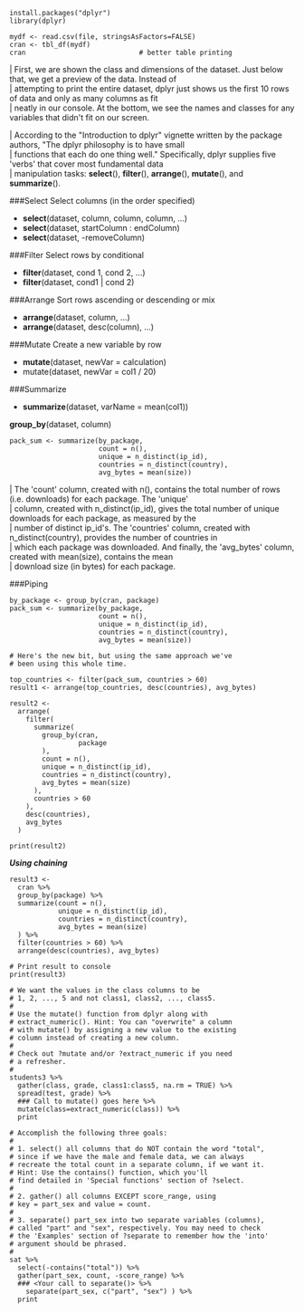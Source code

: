 ```{R}
install.packages("dplyr")
library(dplyr)

mydf <- read.csv(file, stringsAsFactors=FALSE)
cran <- tbl_df(mydf)
cran                            # better table printing
```
| First, we are shown the class and dimensions of the dataset. Just below that, we get a preview of the data. Instead of  
| attempting to print the entire dataset, dplyr just shows us the first 10 rows of data and only as many columns as fit  
| neatly in our console. At the bottom, we see the names and classes for any variables that didn't fit on our screen.  

| According to the "Introduction to dplyr" vignette written by the package authors, "The dplyr philosophy is to have small  
| functions that each do one thing well." Specifically, dplyr supplies five 'verbs' that cover most fundamental data  
| manipulation tasks: **select**(), **filter**(), **arrange**(), **mutate**(), and **summarize**().  

###Select
Select columns (in the order specified)  
- **select**(dataset, column, column, column, ...)
- **select**(dataset, startColumn : endColumn)
- **select**(dataset, -removeColumn)

###Filter
Select rows by conditional
- **filter**(dataset, cond 1, cond 2, ...)
- **filter**(dataset, cond1 | cond 2)

###Arrange
Sort rows ascending or descending or mix
- **arrange**(dataset, column, ...)
- **arrange**(dataset, desc(column), ...)

###Mutate
Create a new variable by row
- **mutate**(dataset, newVar = calculation)
- mutate(dataset, newVar = col1 / 20)

###Summarize
- **summarize**(dataset, varName = mean(col1))

**group_by**(dataset, column)

```
pack_sum <- summarize(by_package,
                      count = n(),
                      unique = n_distinct(ip_id),
                      countries = n_distinct(country),
                      avg_bytes = mean(size))
```
| The 'count' column, created with n(), contains the total number of rows (i.e. downloads) for each package. The 'unique'  
| column, created with n_distinct(ip_id), gives the total number of unique downloads for each package, as measured by the  
| number of distinct ip_id's. The 'countries' column, created with n_distinct(country), provides the number of countries in  
| which each package was downloaded. And finally, the 'avg_bytes' column, created with mean(size), contains the mean  
| download size (in bytes) for each package.  

###Piping
```{R}
by_package <- group_by(cran, package)
pack_sum <- summarize(by_package,
                      count = n(),
                      unique = n_distinct(ip_id),
                      countries = n_distinct(country),
                      avg_bytes = mean(size))

# Here's the new bit, but using the same approach we've
# been using this whole time.

top_countries <- filter(pack_sum, countries > 60)
result1 <- arrange(top_countries, desc(countries), avg_bytes)
```

```{R}
result2 <-
  arrange(
    filter(
      summarize(
        group_by(cran,
                 package
        ),
        count = n(),
        unique = n_distinct(ip_id),
        countries = n_distinct(country),
        avg_bytes = mean(size)
      ),
      countries > 60
    ),
    desc(countries),
    avg_bytes
  )

print(result2)
```

***Using chaining***
```{R}
result3 <-
  cran %>%
  group_by(package) %>%
  summarize(count = n(),
            unique = n_distinct(ip_id),
            countries = n_distinct(country),
            avg_bytes = mean(size)
  ) %>%
  filter(countries > 60) %>%
  arrange(desc(countries), avg_bytes)

# Print result to console
print(result3)
```
```
# We want the values in the class columns to be
# 1, 2, ..., 5 and not class1, class2, ..., class5.
#
# Use the mutate() function from dplyr along with
# extract_numeric(). Hint: You can "overwrite" a column
# with mutate() by assigning a new value to the existing
# column instead of creating a new column.
#
# Check out ?mutate and/or ?extract_numeric if you need
# a refresher.
#
students3 %>%
  gather(class, grade, class1:class5, na.rm = TRUE) %>%
  spread(test, grade) %>%
  ### Call to mutate() goes here %>%
  mutate(class=extract_numeric(class)) %>%
  print
```
```
# Accomplish the following three goals:
#
# 1. select() all columns that do NOT contain the word "total",
# since if we have the male and female data, we can always
# recreate the total count in a separate column, if we want it.
# Hint: Use the contains() function, which you'll
# find detailed in 'Special functions' section of ?select.
#
# 2. gather() all columns EXCEPT score_range, using
# key = part_sex and value = count.
#
# 3. separate() part_sex into two separate variables (columns),
# called "part" and "sex", respectively. You may need to check
# the 'Examples' section of ?separate to remember how the 'into'
# argument should be phrased.
#
sat %>%
  select(-contains("total")) %>%
  gather(part_sex, count, -score_range) %>%
  ### <Your call to separate()> %>%
    separate(part_sex, c("part", "sex") ) %>%
  print
```
